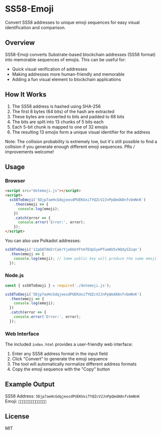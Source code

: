 # SS58-Emoji

Convert SS58 addresses to unique emoji sequences for easy visual identification and comparison.

## Overview

SS58-Emoji converts Substrate-based blockchain addresses (SS58 format) into memorable sequences of emojis. This can be useful for:

- Quick visual verification of addresses
- Making addresses more human-friendly and memorable
- Adding a fun visual element to blockchain applications


## How It Works

1. The SS58 address is hashed using SHA-256
2. The first 8 bytes (64 bits) of the hash are extracted
3. These bytes are converted to bits and padded to 68 bits
4. The bits are split into 13 chunks of 5 bits each
5. Each 5-bit chunk is mapped to one of 32 emojis
6. The resulting 13 emojis form a unique visual identifier for the address

Note: The collision probability is extremely low, but it's still possible to find a collision if you generate enough different emoji sequences. PRs / improvements welcome! 

## Usage

### Browser

```html
<script src="dotemoji.js"></script>
<script>
  ss58ToEmoji('5Djp7aeHcGdqjeosdPUEKUxiTYQZcV2JnPpQmdA8nfvbmNnK')
    .then(emoji => {
      console.log(emoji);
    })
    .catch(error => {
      console.error('Error:', error);
    });
</script>
```

You can also use Polkadot addresses:

```javascript
ss58ToEmoji('12pDATAH2rCakrYjo6UoYFtmTEUpSyePTum8U5x9QdySZuqn')
  .then(emoji => {
    console.log(emoji); // Same public key will produce the same emoji sequence regardless of SS58 format
  });
```

### Node.js

```javascript
const { ss58ToEmoji } = require('./dotemoji.js');

ss58ToEmoji('5Djp7aeHcGdqjeosdPUEKUxiTYQZcV2JnPpQmdA8nfvbmNnK')
  .then(emoji => {
    console.log(emoji); 
  })
  .catch(error => {
    console.error('Error:', error);
  });
```

### Web Interface

The included `index.html` provides a user-friendly web interface:

1. Enter any SS58 address format in the input field
2. Click "Convert" to generate the emoji sequence
3. The tool will automatically normalize different address formats
4. Copy the emoji sequence with the "Copy" button

## Example Output

SS58 Address: `5Djp7aeHcGdqjeosdPUEKUxiTYQZcV2JnPpQmdA8nfvbmNnK`  
Emoji: `🤣🎃🥳🎃🤪🎯😇😺💫🌈🐵🐉🚀`

## License

MIT
